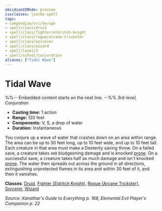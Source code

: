 ```yaml
---
obsidianUIMode: preview
cssclasses: json5e-spell
tags:
- compendium/src/5e/xge
- spell/class/druid
- spell/class/fighter/eldritch-knight
- spell/class/rogue/arcane-trickster
- spell/class/sorcerer
- spell/class/wizard
- spell/level/3
- spell/school/conjuration
aliases: ["Tidal Wave"]
---
```

# Tidal Wave
%%-- Embedded content starts on the next line. --%%
*3rd-level, Conjuration*  

- **Casting time:** 1 action
- **Range:** 120 feet
- **Components:** V, S, a drop of water
- **Duration:** Instantaneous

You conjure up a wave of water that crashes down on an area within range. The area can be up to 30 feet long, up to 10 feet wide, and up to 10 feet tall. Each creature in that area must make a Dexterity saving throw. On a failed save, a creature takes `4d8` bludgeoning damage and is knocked [prone](/Systems/5e/rules/conditions.md#prone). On a successful save, a creature takes half as much damage and isn't knocked [prone](/Systems/5e/rules/conditions.md#prone). The water then spreads out across the ground in all directions, extinguishing unprotected flames in its area and within 30 feet of it, and then it vanishes.

**Classes**: [Druid](/Systems/5e/classes/druid.md), [Fighter (Eldritch Knight)](/Systems/5e/classes/fighter-eldritch-knight.md), [Rogue (Arcane Trickster)](/Systems/5e/classes/rogue-arcane-trickster.md), [Sorcerer](/Systems/5e/classes/sorcerer.md), [Wizard](/Systems/5e/classes/wizard.md)

*Source: Xanathar's Guide to Everything p. 168, Elemental Evil Player's Companion p. 22*